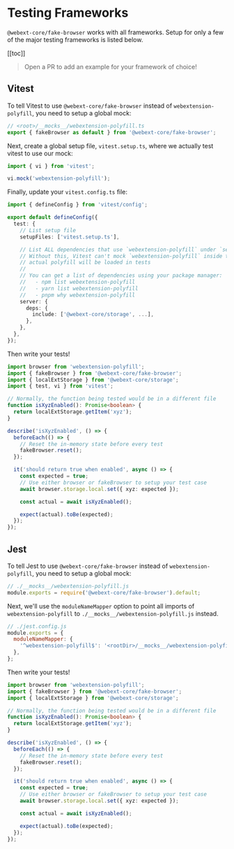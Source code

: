 # Testing Frameworks

`@webext-core/fake-browser` works with all frameworks. Setup for only a few of the major testing frameworks is listed below.

[[toc]]

> Open a PR to add an example for your framework of choice!

## Vitest

To tell Vitest to use `@webext-core/fake-browser` instead of `webextension-polyfill`, you need to setup a global mock:

```ts
// <root>/__mocks__/webextension-polyfill.ts
export { fakeBrowser as default } from '@webext-core/fake-browser';
```

Next, create a global setup file, `vitest.setup.ts`, where we actually test vitest to use our mock:

```ts
import { vi } from 'vitest';

vi.mock('webextension-polyfill');
```

Finally, update your `vitest.config.ts` file:

```ts
import { defineConfig } from 'vitest/config';

export default defineConfig({
  test: {
    // List setup file
    setupFiles: ['vitest.setup.ts'],

    // List ALL dependencies that use `webextension-polyfill` under `server.deps.include`.
    // Without this, Vitest can't mock `webextension-polyfill` inside the dependencies, and the
    // actual polyfill will be loaded in tests
    //
    // You can get a list of dependencies using your package manager:
    //   - npm list webextension-polyfill
    //   - yarn list webextension-polyfill
    //   - pnpm why webextension-polyfill
    server: {
      deps: {
        include: ['@webext-core/storage', ...],
      },
    },
  },
});
```

Then write your tests!

```ts
import browser from 'webextension-polyfill';
import { fakeBrowser } from '@webext-core/fake-browser';
import { localExtStorage } from '@webext-core/storage';
import { test, vi } from 'vitest';

// Normally, the function being tested would be in a different file
function isXyzEnabled(): Promise<boolean> {
  return localExtStorage.getItem('xyz');
}

describe('isXyzEnabled', () => {
  beforeEach(() => {
    // Reset the in-memory state before every test
    fakeBrowser.reset();
  });

  it('should return true when enabled', async () => {
    const expected = true;
    // Use either browser or fakeBrowser to setup your test case
    await browser.storage.local.set({ xyz: expected });

    const actual = await isXyzEnabled();

    expect(actual).toBe(expected);
  });
});
```

## Jest

To tell Jest to use `@webext-core/fake-browser` instead of `webextension-polyfill`, you need to setup a global mock:

```ts
// ./__mocks__/webextension-polyfill.js
module.exports = require('@webext-core/fake-browser').default;
```

Next, we'll use the `moduleNameMapper` option to point all imports of `webextension-polyfill` to `./__mocks__/webextension-polyfill.js` instead.

```js
// ./jest.config.js
module.exports = {
  moduleNameMapper: {
    '^webextension-polyfill$': '<rootDir>/__mocks__/webextension-polyfill.js',
  },
};
```

Then write your tests!

```ts
import browser from 'webextension-polyfill';
import { fakeBrowser } from '@webext-core/fake-browser';
import { localExtStorage } from '@webext-core/storage';

// Normally, the function being tested would be in a different file
function isXyzEnabled(): Promise<boolean> {
  return localExtStorage.getItem('xyz');
}

describe('isXyzEnabled', () => {
  beforeEach(() => {
    // Reset the in-memory state before every test
    fakeBrowser.reset();
  });

  it('should return true when enabled', async () => {
    const expected = true;
    // Use either browser or fakeBrowser to setup your test case
    await browser.storage.local.set({ xyz: expected });

    const actual = await isXyzEnabled();

    expect(actual).toBe(expected);
  });
});
```
